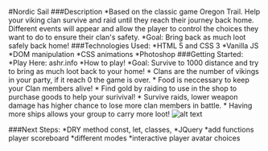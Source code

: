 #Nordic Sail 
<NORDIC SAIL>
###Description
*Based on the classic game Oregon Trail. Help your viking clan survive and raid 
until they reach their journey back home. Different events will appear and allow
the player to control the choices they want to do to ensure their clan's safety.
*Goal: Bring back as much loot safely back home!
###Technologies Used:
 *HTML 5 and CSS 3
 *Vanilla JS
 *DOM manipulation
 *CSS animations
 *Photoshop
###Getting Started:
*Play Here: ashr.info
*How to play!
    *Goal: Survive to 1000 distance and try to bring as much loot back to your home!
        * Clans are the number of vikings in your party, if it reach 0 the game is over.
        * Food is neccessary to keep your Clan members alive!
        * Find gold by raiding to use in the shop to purchase goods to help your surivival!
        * Survive raids, lower weapon damage has higher chance to lose more clan members in battle.
        * Having more ships allows your group to carry more loot!
    ![alt text](https://raw.githubusercontent.com/Aradford7/NordicSailRepo/master/images/to/screenshot.png)

###Next Steps: 
*DRY method const, let, classes, 
*JQuery
*add functions player scoreboard
*different modes
*interactive player avatar choices





